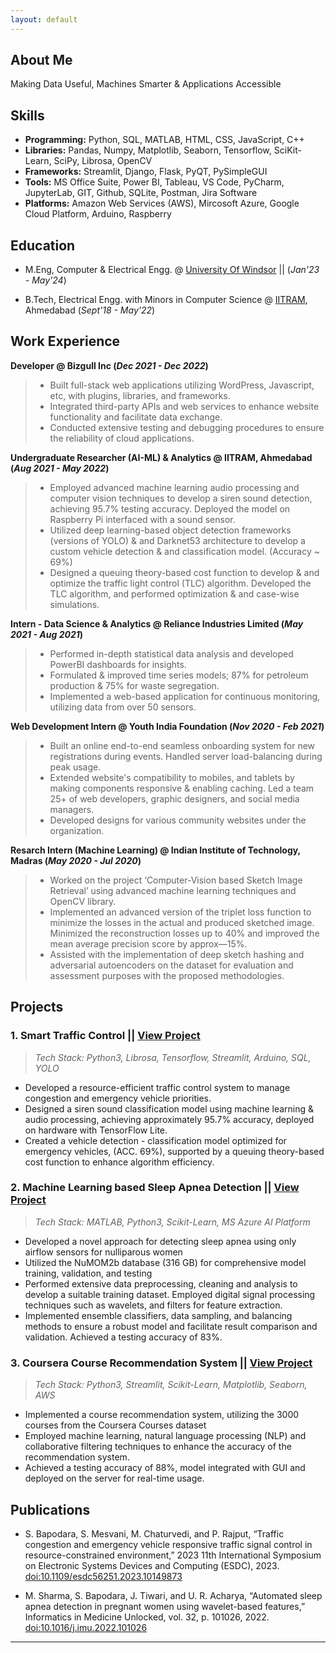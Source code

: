 ```yaml
---
layout: default
---
```

## About Me

Making Data Useful, Machines Smarter & Applications Accessible

## Skills

- **Programming:** Python, SQL, MATLAB, HTML, CSS, JavaScript, C++
- **Libraries:** Pandas, Numpy, Matplotlib, Seaborn, Tensorflow, SciKit-Learn, SciPy, Librosa, OpenCV
- **Frameworks:** Streamlit, Django, Flask, PyQT, PySimpleGUI
- **Tools:** MS Office Suite, Power BI, Tableau, VS Code, PyCharm, JupyterLab, GIT, Github, SQLite, Postman, Jira Software
- **Platforms:** Amazon Web Services (AWS), Mircosoft Azure, Google Cloud Platform, Arduino, Raspberry

## Education
- M.Eng, Computer & Electrical Engg. @ [University Of Windsor](https://www.uwindsor.ca/) || (_Jan'23 - May'24_)
        		
- B.Tech, Electrical Engg. with Minors in Computer Science @ [IITRAM](https://iitram.ac.in/), Ahmedabad (_Sept'18 - May'22_)	 			        		

## Work Experience

**Developer @ Bizgull Inc (_Dec 2021 - Dec 2022_)**
> - Built full-stack web applications utilizing WordPress, Javascript, etc, with plugins, libraries, and frameworks.
> - Integrated third-party APIs and web services to enhance website functionality and facilitate data exchange.
> - Conducted extensive testing and debugging procedures to ensure the reliability of cloud applications.

**Undergraduate Researcher (AI-ML) & Analytics @ IITRAM, Ahmedabad (_Aug 2021 - May 2022_)**
> - Employed advanced machine learning audio processing and computer vision techniques to develop a siren sound detection, achieving 95.7% testing accuracy. Deployed the model on Raspberry Pi interfaced with a sound sensor.
> - Utilized deep learning-based object detection frameworks (versions of YOLO) & and Darknet53 architecture to develop a custom vehicle detection & and classification model. (Accuracy ~ 69%)
> - Designed a queuing theory-based cost function to develop & and optimize the traffic light control (TLC) algorithm. Developed the TLC algorithm, and performed optimization & and case-wise simulations.

**Intern - Data Science & Analytics @ Reliance Industries Limited (_May 2021 - Aug 2021_)**
> - Performed in-depth statistical data analysis and developed PowerBI dashboards for insights.
> - Formulated & improved time series models; 87% for petroleum production & 75% for waste segregation.
> - Implemented a web-based application for continuous monitoring, utilizing data from over 50 sensors.

**Web Development Intern @ Youth India Foundation (_Nov 2020 - Feb 2021_)**
> - Built an online end-to-end seamless onboarding system for new registrations during events. Handled server load-balancing during peak usage.
> - Extended website's compatibility to mobiles, and tablets by making components responsive & enabling caching. Led a team 25+ of web developers, graphic designers, and social media managers.
> - Developed designs for various community websites under the organization.

**Resarch Intern (Machine Learning) @ Indian Institute of Technology, Madras (_May 2020 - Jul 2020_)**
> - Worked on the project ‘Computer-Vision based Sketch Image Retrieval’ using advanced machine learning techniques and OpenCV library. 
> - Implemented an advanced version of the triplet loss function to minimize the losses in the actual and produced sketched image. Minimized the reconstruction losses up to 40% and improved the mean average precision score by approx—15%.
> - Assisted with the implementation of deep sketch hashing and adversarial autoencoders on the dataset for evaluation and assessment purposes with the proposed methodologies.

## Projects
### 1. Smart Traffic Control || [View Project](https://ieeexplore.ieee.org/document/10149873)
> _Tech Stack: Python3, Librosa, Tensorflow, Streamlit, Arduino, SQL, YOLO_

- Developed a resource-efficient traffic control system to manage congestion and emergency vehicle priorities.
- Designed a siren sound classification model using machine learning & audio processing, achieving approximately 95.7% accuracy, deployed on hardware with TensorFlow Lite.
- Created a vehicle detection - classification model optimized for emergency vehicles, (ACC. 69%), supported by a queuing theory-based cost function to enhance algorithm efficiency.

### 2. Machine Learning based Sleep Apnea Detection || [View Project](https://www.sciencedirect.com/science/article/pii/S235291482200168X?via%3Dihub)
> _Tech Stack: MATLAB, Python3, Scikit-Learn, MS Azure AI Platform_

- Developed a novel approach for detecting sleep apnea using only airflow sensors for nulliparous women
- Utilized the NuMOM2b database (316 GB) for comprehensive model training, validation, and testing
- Performed extensive data preprocessing, cleaning and analysis to develop a suitable training dataset. Employed digital signal processing techniques such as wavelets, and filters for feature extraction.
- Implemented ensemble classifiers, data sampling, and balancing methods to ensure a robust model and facilitate result comparison and validation. Achieved a testing accuracy of 83%. 

### 3. Coursera Course Recommendation System || [View Project](https://github.com/SagarBapodara/Coursera-Course-Recommendation-System)
> _Tech Stack: Python3, Streamlit, Scikit-Learn, Matplotlib, Seaborn, AWS_

- Implemented a course recommendation system, utilizing the 3000 courses from the Coursera Courses dataset
- Employed machine learning, natural language processing (NLP) and collaborative filtering techniques to enhance the accuracy of the recommendation system.
- Achieved a testing accuracy of 88%, model integrated with GUI and deployed on the server for real-time usage.

## Publications

- S. Bapodara, S. Mesvani, M. Chaturvedi, and P. Rajput, “Traffic congestion and emergency vehicle responsive traffic signal control in resource-constrained environment,” 2023 11th International Symposium on Electronic Systems Devices and Computing (ESDC), 2023. [doi:10.1109/esdc56251.2023.10149873](https://ieeexplore.ieee.org/document/10149873)
  
- M. Sharma, S. Bapodara, J. Tiwari, and U. R. Acharya, “Automated sleep apnea detection in pregnant women using wavelet-based features,” Informatics in Medicine Unlocked, vol. 32, p. 101026, 2022. [doi:10.1016/j.imu.2022.101026](https://www.sciencedirect.com/science/article/pii/S235291482200168X?via%3Dihub)

-----------------------------------------------------------------------------------------------------------------------------------
